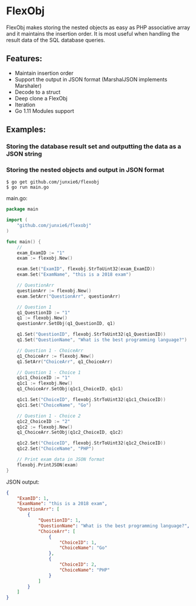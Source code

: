 # FlexObj

FlexObj makes storing the nested objects as easy as PHP associative array and it maintains the insertion order. It is most useful when handling the result data of the SQL database queries.

## Features:
* Maintain insertion order
* Support the output in JSON format (MarshalJSON implements Marshaler)
* Decode to a struct
* Deep clone a FlexObj
* Iteration
* Go 1.11 Modules support

## Examples:

### Storing the database result set and outputting the data as a JSON string

### Storing the nested objects and output in JSON format

```
$ go get github.com/junxie6/flexobj
$ go run main.go
```

main.go:

```go
package main

import (
	"github.com/junxie6/flexobj"
)

func main() {
	//
	exam_ExamID := "1"
	exam := flexobj.New()

	exam.Set("ExamID", flexobj.StrToUint32(exam_ExamID))
	exam.Set("ExamName", "this is a 2018 exam")

	// QuestionArr
	questionArr := flexobj.New()
	exam.SetArr("QuestionArr", questionArr)

	// Question 1
	q1_QuestionID := "1"
	q1 := flexobj.New()
	questionArr.SetObj(q1_QuestionID, q1)

	q1.Set("QuestionID", flexobj.StrToUint32(q1_QuestionID))
	q1.Set("QuestionName", "What is the best programming language?")

	// Question 1 - ChoiceArr
	q1_ChoiceArr := flexobj.New()
	q1.SetArr("ChoiceArr", q1_ChoiceArr)

	// Question 1 - Choice 1
	q1c1_ChoiceID := "1"
	q1c1 := flexobj.New()
	q1_ChoiceArr.SetObj(q1c1_ChoiceID, q1c1)

	q1c1.Set("ChoiceID", flexobj.StrToUint32(q1c1_ChoiceID))
	q1c1.Set("ChoiceName", "Go")

	// Question 1 - Choice 2
	q1c2_ChoiceID := "2"
	q1c2 := flexobj.New()
	q1_ChoiceArr.SetObj(q1c2_ChoiceID, q1c2)

	q1c2.Set("ChoiceID", flexobj.StrToUint32(q1c2_ChoiceID))
	q1c2.Set("ChoiceName", "PHP")

	// Print exam data in JSON format
	flexobj.PrintJSON(exam)
}
```

JSON output:

```json
{
    "ExamID": 1,
    "ExamName": "this is a 2018 exam",
    "QuestionArr": [
        {
            "QuestionID": 1,
            "QuestionName": "What is the best programming language?",
            "ChoiceArr": [
                {
                    "ChoiceID": 1,
                    "ChoiceName": "Go"
                },
                {
                    "ChoiceID": 2,
                    "ChoiceName": "PHP"
                }
            ]
        }
    ]
}
```
